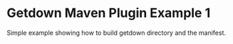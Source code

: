 # Getdown Maven Plugin Example 1

Simple example showing how to build getdown directory and the manifest.
